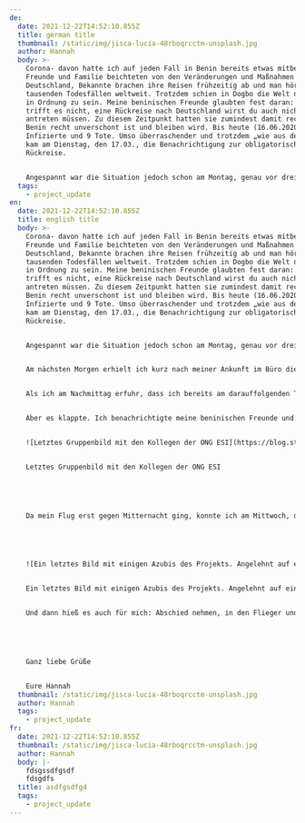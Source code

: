 ```yaml
---
de:
  date: 2021-12-22T14:52:10.855Z
  title: german title
  thumbnail: /static/img/jisca-lucia-48rboqrcctm-unsplash.jpg
  author: Hannah
  body: >-
    Corona- davon hatte ich auf jeden Fall in Benin bereits etwas mitbekommen.
    Freunde und Familie beichteten von den Veränderungen und Maßnahmen in
    Deutschland, Bekannte brachen ihre Reisen frühzeitig ab und man hört von
    tausenden Todesfällen weltweit. Trotzdem schien in Dogbo die Welt noch ganz
    in Ordnung zu sein. Meine beninischen Freunde glaubten fest daran: uns
    trifft es nicht, eine Rückreise nach Deutschland wirst du auch nicht
    antreten müssen. Zu diesem Zeitpunkt hatten sie zumindest damit recht, dass
    Benin recht unverschont ist und bleiben wird. Bis heute (16.06.2020) nur 483
    Infizierte und 9 Tote. Umso überraschender und trotzdem „wie aus dem Nichts“
    kam am Dienstag, den 17.03., die Benachrichtigung zur obligatorischen
    Rückreise.


    Angespannt war die Situation jedoch schon am Montag, genau vor drei Monaten. Meine amerikanische Freundin Carly kam gegen Mittag in unser Büro und teilte uns mit, dass alle Freiwilligen ihrer Organisation zurückgeholt werden. Und dass sie bereits morgen abfahren müsse. Das war schon mal ein großer Schock. Ich war unglaublich traurig, ist denn Dogbo ohne Carly nicht mehr wirklich Dogbo. Gleichzeitig fing auch ich an, mich zu fragen, ob ich denn auch zurück müsse. Die Nacht von Montag auf Dienstag war recht kurz. Ich informierte mein Eltern über die Neuigkeiten und meine Sorgen, ebenfalls abbrechen zu müssen. Des Weiteren begleitete ich Carly zu ihrer Wohnung und half ihr ihre Sachen zu packen.
  tags:
    - project_update
en:
  date: 2021-12-22T14:52:10.855Z
  title: english title
  body: >-
    Corona- davon hatte ich auf jeden Fall in Benin bereits etwas mitbekommen.
    Freunde und Familie beichteten von den Veränderungen und Maßnahmen in
    Deutschland, Bekannte brachen ihre Reisen frühzeitig ab und man hört von
    tausenden Todesfällen weltweit. Trotzdem schien in Dogbo die Welt noch ganz
    in Ordnung zu sein. Meine beninischen Freunde glaubten fest daran: uns
    trifft es nicht, eine Rückreise nach Deutschland wirst du auch nicht
    antreten müssen. Zu diesem Zeitpunkt hatten sie zumindest damit recht, dass
    Benin recht unverschont ist und bleiben wird. Bis heute (16.06.2020) nur 483
    Infizierte und 9 Tote. Umso überraschender und trotzdem „wie aus dem Nichts“
    kam am Dienstag, den 17.03., die Benachrichtigung zur obligatorischen
    Rückreise.


    Angespannt war die Situation jedoch schon am Montag, genau vor drei Monaten. Meine amerikanische Freundin Carly kam gegen Mittag in unser Büro und teilte uns mit, dass alle Freiwilligen ihrer Organisation zurückgeholt werden. Und dass sie bereits morgen abfahren müsse. Das war schon mal ein großer Schock. Ich war unglaublich traurig, ist denn Dogbo ohne Carly nicht mehr wirklich Dogbo. Gleichzeitig fing auch ich an, mich zu fragen, ob ich denn auch zurück müsse. Die Nacht von Montag auf Dienstag war recht kurz. Ich informierte mein Eltern über die Neuigkeiten und meine Sorgen, ebenfalls abbrechen zu müssen. Des Weiteren begleitete ich Carly zu ihrer Wohnung und half ihr ihre Sachen zu packen.


    Am nächsten Morgen erhielt ich kurz nach meiner Ankunft im Büro die Nachricht, dass auch wir weltwärts- Freiwilligen zurück nach Deutschland müssen und ich so schnell wie möglich meine Sachen packen solle. Um ehrlich zu sein, brach in diesem Moment für mich eine Welt zusammen. Trotzdem schaffte ich es – oder besser gesagt, versuchte ich es – Ordnung in meine Unterkunft zu bringen. Was sich alles in 8 Monaten in so einem Haus alles ansammeln kann! Glücklicherweise hatte ich sowohl beim Aufräumen, als auch beim Durchstehen dieser Situation Unterstützung von Caro. Sie ist ebenfalls eine Deutsche, welche seit Mitte Februar mit freiwillig im Projekt arbeitete. Sie war wirklich eine große Stütze. Zusammen versuchten wir das Haus auf Vordermann zu bringen und uns gegenseitig zu trösten. Denn auch sie musste vorzeitig abreisen, obwohl sie privat her kam.


    Als ich am Nachmittag erfuhr, dass ich bereits am darauffolgenden Tag in den Flieger Richtung Heimat steigen sollte, verstand ich die Welt nicht mehr. Warum? Wie? Das geht doch nicht!


    Aber es klappte. Ich benachrichtigte meine beninischen Freunde und packte nebenbei weiter meine Sachen. Zum Glück durfte ich zwei Gepäckstücke verwenden, das erleichterte den Packprozess erheblich. Während Abends meine Freunde eintrudelten, um mich ein letztes Mal zu sehen, musste ich gleichzeitig weiter packen. Die Nacht war noch kürzer als die vorherige.


    ![Letztes Gruppenbild mit den Kollegen der ONG ESI](https://blog.sternsinger.de/wp-content/uploads/2020/06/IMG-20200319-WA0014-700x394.jpg)


    Letztes Gruppenbild mit den Kollegen der ONG ESI


     


    Da mein Flug erst gegen Mitternacht ging, konnte ich am Mittwoch, den 18.03., noch einmal ins Projekt und mich von den Azubis und Kollegen verabschieden. Das war nicht einfach, aber ich bin unglaublich dankbar, diese Zeit noch gehabt zu haben. Das letzte Abendteuer war dann die Autofahrt zum Flughafen. Charles, der Fahrer des Projekts, Basile, mein Mentor, Caro und ein guter beninischer Freund begleiteten mich. Wir hatten mit Carly vereinbart, uns am Flughafen zu verabschieden. Ihr Flug ging früher als meiner und somit sollte das eigentlich kein Problem werden. Eigentlich. Eine Autopanne machte uns jedoch einen Strich durch die Rechnung. Nach einer Stunde des Wartens, schafften wir es gerade noch rechtzeitig Carly ein letztes Mal zu drücken.


     


    ![Ein letztes Bild mit einigen Azubis des Projekts. Angelehnt auf eine miteinander durchgeführte Yoga-Stunde](https://blog.sternsinger.de/wp-content/uploads/2020/06/IMG-20200319-WA0037-700x394.jpg)


    Ein letztes Bild mit einigen Azubis des Projekts. Angelehnt auf eine miteinander durchgeführte Yoga-Stunde


    Und dann hieß es auch für mich: Abschied nehmen, in den Flieger und ab nach Deutschland. Dort erwartete mich meine Familie und auch, wenn ich mich freute sie wieder zu sehen, hing mein Herz noch in Benin. Jene vergangenen Tage und die darauffolgenden Wochen waren nicht leicht, dennoch fühlte ich mich durch das KMW und meine Familie gut betreut. Ich konnte mich in der Gewissheit wiegen, jeder Zeit auf ein offenes und unterstützendes Ohr bei meiner Entsendeorganisation zu stoßen. Aber auch meine beninischen Freunde und Kollegen von der ONG ESI halfen mir bei meinen Reisevorbereitungen. Ich bin dankbar, dass ich von jeder Seite auf Verständnis stieß und fühlte mich jederzeit gut umsorgt. Und das nicht nur während des plötzlichen Abbruchs, sondern auch über meinen ganzen Freiwilligendienst hinweg. Die Erfahrungen und Erlebnisse meiner 8 Monate in Benin will ich auf keinen Fall missen und bin dankbar dieses Traum ermöglicht bekommen zu haben.


     


    Ganz liebe Grüße


    Eure Hannah
  thumbnail: /static/img/jisca-lucia-48rboqrcctm-unsplash.jpg
  author: Hannah
  tags:
    - project_update
fr:
  date: 2021-12-22T14:52:10.855Z
  thumbnail: /static/img/jisca-lucia-48rboqrcctm-unsplash.jpg
  author: Hannah
  body: |-
    fdsgssdfgsdf
    fdsgdfs
  title: asdfgsdfgd
  tags:
    - project_update
---
```

